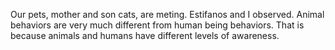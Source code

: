 Our pets, mother and son cats, are meting. Estifanos and I observed. Animal behaviors are very much different from human being behaviors. That is because animals and humans have different levels of awareness.
